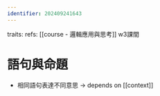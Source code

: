 ```yaml
---
identifier: 202409241643
---
```

traits:
refs: [[course - 邏輯應用與思考]] w3課間
# 語句與命題
- 相同語句表達不同意思 -> depends on [[context]]